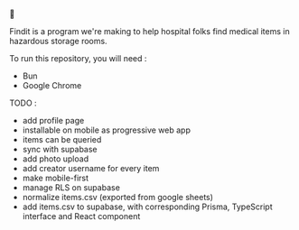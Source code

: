 🚧

Findit is a program we're making to help hospital folks find medical items in hazardous storage rooms. 

To run this repository, you will need :
- Bun
- Google Chrome

TODO :
- add profile page
- installable on mobile as progressive web app
- items can be queried
- sync with supabase
- add photo upload
- add creator username for every item
- make mobile-first
- manage RLS on supabase
- normalize items.csv (exported from google sheets)
- add items.csv to supabase, with corresponding Prisma, TypeScript interface and React component
